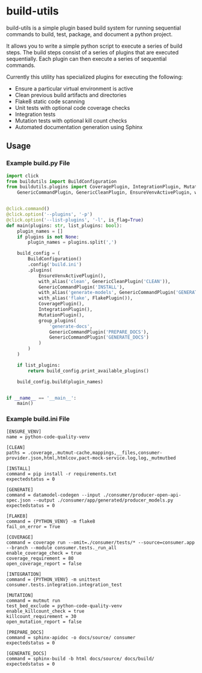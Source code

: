# build-utils
build-utils is a simple plugin based build system for running sequential commands to build, test, package, and
document a python project.

It allows you to write a simple python script to execute a series of build steps. The build steps consist of
a series of plugins that are executed sequentially. Each plugin can then execute a series of sequential commands.

Currently this utility has specialized plugins for executing the following:
* Ensure a particular virtual environment is active
* Clean previous build artifacts and directories
* Flake8 static code scanning
* Unit tests with optional code coverage checks
* Integration tests
* Mutation tests with optional kill count checks
* Automated documentation generation using Sphinx


## Usage

### Example build.py File
```python
import click
from buildutils import BuildConfiguration
from buildutils.plugins import CoveragePlugin, IntegrationPlugin, MutationPlugin, FlakePlugin,\
    GenericCommandPlugin, GenericCleanPlugin, EnsureVenvActivePlugin, with_alias, group_plugins


@click.command()
@click.option('--plugins', '-p')
@click.option('--list-plugins', '-l', is_flag=True)
def main(plugins: str, list_plugins: bool):
    plugin_names = []
    if plugins is not None:
        plugin_names = plugins.split(',')

    build_config = (
        BuildConfiguration()
        .config('build.ini')
        .plugins(
            EnsureVenvActivePlugin(),
            with_alias('clean', GenericCleanPlugin('CLEAN')),
            GenericCommandPlugin('INSTALL'),
            with_alias('generate-models', GenericCommandPlugin('GENERATE')),
            with_alias('flake', FlakePlugin()),
            CoveragePlugin(),
            IntegrationPlugin(),
            MutationPlugin(),
            group_plugins(
                'generate-docs',
                GenericCommandPlugin('PREPARE_DOCS'),
                GenericCommandPlugin('GENERATE_DOCS')
            )
        )
    )

    if list_plugins:
        return build_config.print_available_plugins()

    build_config.build(plugin_names)


if __name__ == '__main__':
    main()
```

### Example build.ini File
```
[ENSURE_VENV]
name = python-code-quality-venv

[CLEAN]
paths = .coverage,.mutmut-cache,mappings,__files,consumer-provider.json,html,htmlcov,pact-mock-service.log,log,_mutmutbed

[INSTALL]
command = pip install -r requirements.txt
expectedstatus = 0

[GENERATE]
command = datamodel-codegen --input ./consumer/producer-open-api-spec.json --output ./consumer/app/generated/producer_models.py
expectedstatus = 0

[FLAKE8]
command = {PYTHON_VENV} -m flake8
fail_on_error = True

[COVERAGE]
command = coverage run --omit=./consumer/tests/* --source=consumer.app --branch --module consumer.tests._run_all
enable_coverage_check = true
coverage_requirement = 80
open_coverage_report = false

[INTEGRATION]
command = {PYTHON_VENV} -m unittest consumer.tests.integration.integration_test

[MUTATION]
command = mutmut run
test_bed_exclude = python-code-quality-venv
enable_killcount_check = true
killcount_requirement = 30
open_mutation_report = false

[PREPARE_DOCS]
command = sphinx-apidoc -o docs/source/ consumer
expectedstatus = 0

[GENERATE_DOCS]
command = sphinx-build -b html docs/source/ docs/build/
expectedstatus = 0
```